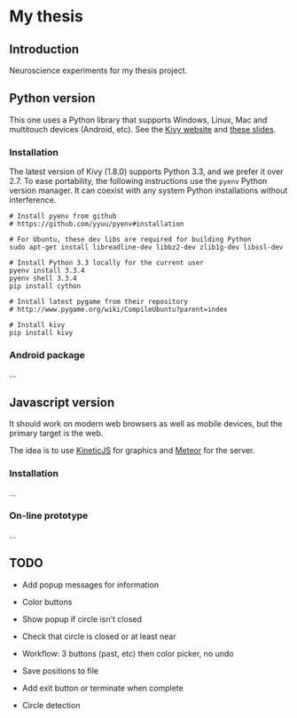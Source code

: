 # My thesis

## Introduction

Neuroscience experiments for my thesis project.

## Python version

This one uses a Python library that supports Windows, Linux, Mac and multitouch devices (Android, etc).
See the [Kivy website](http://kivy.org/#home) and [these slides](http://slid.es/baptistelagarde/kivy-python-for-android/fullscreen#/).

### Installation

The latest version of Kivy (1.8.0) supports Python 3.3, and we prefer it over 2.7.
To ease portability, the following instructions use the `pyenv` Python version manager.
It can coexist with any system Python installations without interference.

```
# Install pyenv from github
# https://github.com/yyuu/pyenv#installation

# For Ubuntu, these dev libs are required for building Python
sudo apt-get install libreadline-dev libbz2-dev zlib1g-dev libssl-dev

# Install Python 3.3 locally for the current user
pyenv install 3.3.4
pyenv shell 3.3.4
pip install cython

# Install latest pygame from their repository
# http://www.pygame.org/wiki/CompileUbuntu?parent=index

# Install kivy
pip install kivy
```
### Android package

...

## Javascript version

It should work on modern web browsers as well as mobile devices, but the primary target is the web.

The idea is to use [KineticJS](http://kineticjs.com/) for graphics and [Meteor](https://www.meteor.com/) for the server.

### Installation

...

### On-line prototype

...

## TODO

- Add popup messages for information
- Color buttons
- Show popup if circle isn't closed
- Check that circle is closed or at least near
- Workflow: 3 buttons (past, etc) then color picker, no undo

- Save positions to file

- Add exit button or terminate when complete
- Circle detection

